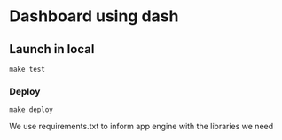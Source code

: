# Dashboard using dash
## Launch in local
```Console
make test
```

### Deploy
```Console
make deploy
```
We use requirements.txt to inform app engine with the libraries we need


